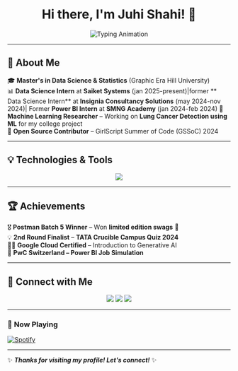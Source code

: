 <h1 align="center">Hi there, I'm Juhi Shahi! 👋</h1>
<p align="center">
  <img src="https://readme-typing-svg.herokuapp.com?font=Fira+Code&duration=3000&pause=1000&color=F75C7E&width=435&lines=Data+Science+Enthusiast;Machine+Learning+Researcher;Power+BI+Developer;Open-Source+Contributor" alt="Typing Animation">
</p>

---

## 🚀 About Me  
🎓 **Master's in Data Science & Statistics** (Graphic Era Hill University)  
📊 **Data Science Intern** at **Saiket Systems** (jan 2025-present)|former ** Data Science Intern** at **Insignia Consultancy Solutions** (may 2024-nov 2024)| Former **Power BI Intern** at **SMNG Academy** (jan 2024-feb 2024)
🤖 **Machine Learning Researcher** – Working on **Lung Cancer Detection using ML** for my college project  
🌱 **Open Source Contributor** – GirlScript Summer of Code (GSSoC) 2024  

---

## 💡 Technologies & Tools
<p align="center">
  <img src="https://skillicons.dev/icons?i=python,tensorflow,pytorch,sql,postgres,github,git,powerbi" />
</p>

---





## 🏆 Achievements  
🎖 **Postman Batch 5 Winner** – Won **limited edition swags** 🏅  
💡 **2nd Round Finalist** – **TATA Crucible Campus Quiz 2024**  
👩‍💻 **Google Cloud Certified** – Introduction to Generative AI  
📜 **PwC Switzerland – Power BI Job Simulation**  

---

## 🎯 Connect with Me  
<p align="center">
  <a href="https://linkedin.com/in/yourprofile"><img src="https://img.shields.io/badge/LinkedIn-0077B5?style=for-the-badge&logo=linkedin&logoColor=white" /></a>
  <a href="https://twitter.com/yourprofile"><img src="https://img.shields.io/badge/Twitter-1DA1F2?style=for-the-badge&logo=twitter&logoColor=white" /></a>
  <a href="https://kaggle.com/yourprofile"><img src="https://img.shields.io/badge/Kaggle-20BEFF?style=for-the-badge&logo=kaggle&logoColor=white" /></a>
</p>

---

### 🎵 **Now Playing**
[![Spotify](https://novatorem-juhi_shahi.vercel.app/api/spotify)](https://open.spotify.com/user/your-spotify-id)

---

✨ **_Thanks for visiting my profile! Let's connect!_** ✨


